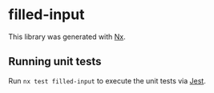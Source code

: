 # filled-input

This library was generated with [Nx](https://nx.dev).

## Running unit tests

Run `nx test filled-input` to execute the unit tests via [Jest](https://jestjs.io).
